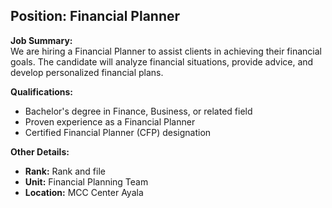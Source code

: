 ## **Position: Financial Planner**

**Job Summary:**  
We are hiring a Financial Planner to assist clients in achieving their financial goals. The candidate will analyze financial situations, provide advice, and develop personalized financial plans.

**Qualifications:**  
- Bachelor's degree in Finance, Business, or related field
- Proven experience as a Financial Planner
- Certified Financial Planner (CFP) designation

**Other Details:**
- **Rank:** Rank and file
- **Unit:** Financial Planning Team
- **Location:** MCC Center Ayala